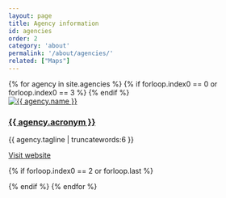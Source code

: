 ```yaml
---
layout: page
title: Agency information
id: agencies
order: 2
category: 'about'
permalink: '/about/agencies/'
related: ["Maps"]
---
```

<div class="row">
{% for agency in site.agencies %}
{% if forloop.index0 == 0 or forloop.index0 == 3 %}
<!-- <div class="row"> -->
{% endif %}
	<div class="col-md-4 col-sm-6">
		<div class="thumbnail equal-height">
			<a href="{{ agency.url }}"><img class="img-rounded" src="{{ agency.logo }}" alt="{{ agency.name }}"></a>
			<div class="caption">
				<h3><a href="{{ agency.url }}">{{ agency.acronym }}</a></h3>
				<p>{{ agency.tagline | truncatewords:6 }}</p>
				<p>
				<!-- <a href="{{ agency.url }}" class="btn btn-primary" role="button">More...</a> -->
				<a href="{{ agency.website }}" target="_blank" class="btn btn-default" role="button">Visit website</a>
				</p>
			</div>
		</div>
	</div>

{% if forloop.index0 == 2 or forloop.last %}
<!-- </div> -->
{% endif %}
{% endfor %}
</div>